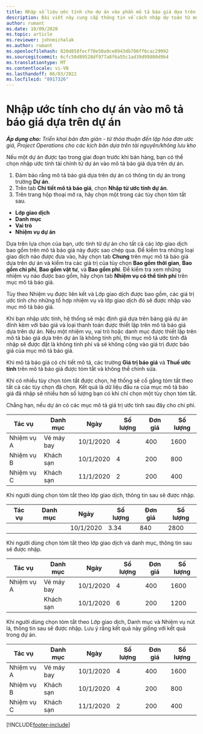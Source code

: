 ```yaml
---
title: Nhập số liệu ước tính cho dự án vào phần mô tả báo giá dựa trên dự án - bản đơn giản
description: Bài viết này cung cấp thông tin về cách nhập dự toán từ một dự án vào dòng báo giá.
author: rumant
ms.date: 10/09/2020
ms.topic: article
ms.reviewer: johnmichalak
ms.author: rumant
ms.openlocfilehash: 820d858fecf70e50a9ce8943db706ff6cac29992
ms.sourcegitcommit: 6cfc50d89528df977a8f6a55c1ad39d99800d9b4
ms.translationtype: MT
ms.contentlocale: vi-VN
ms.lasthandoff: 06/03/2022
ms.locfileid: "8917326"
---
```

# <a name="import-estimates-for-a-project-to-a-project-based-quote-line"></a>Nhập ước tính cho dự án vào mô tả báo giá dựa trên dự án 

_**Áp dụng cho:** Triển khai bản đơn giản - từ thỏa thuận đến lập hóa đơn ước giá, Project Operations cho các kịch bản dựa trên tài nguyên/không lưu kho_

Nếu một dự án được tạo trong giai đoạn trước khi bán hàng, bạn có thể chọn nhập ước tính tài chính từ dự án vào mô tả báo giá dựa trên dự án.

1. Đảm bảo rằng mô tả báo giá dựa trên dự án có thông tin dự án trong trường **Dự án**.
2. Trên tab **Chi tiết mô tả báo giá**, chọn **Nhập từ ước tính dự án**.
3. Trên trang hộp thoại mở ra, hãy chọn một trong các tùy chọn tóm tắt sau.

  - **Lớp giao dịch**
  - **Danh mục**
  - **Vai trò** 
  - **Nhiệm vụ dự án**

Dựa trên lựa chọn của bạn, ước tính từ dự án cho tất cả các lớp giao dịch bao gồm trên mô tả báo giá này được sao chép qua. Để kiểm tra những loại giao dịch nào được đưa vào, hãy chọn tab **Chung** trên mục mô tả báo giá dựa trên dự án và kiểm tra các giá trị của tùy chọn **Bao gồm thời gian**, **Bao gồm chi phí**, **Bao gồm vật tư**, và **Bao gồm phí**.  Để kiểm tra xem những nhiệm vụ nào được bao gồm, hãy chọn tab **Nhiệm vụ có thể tính phí** trên mục mô tả báo giá.

Tùy theo Nhiệm vụ được liên kết và Lớp giao dịch được bao gồm, các giá trị ước tính cho những tổ hợp nhiệm vụ và lớp giao dịch đó sẽ được nhập vào mục mô tả báo giá.

Khi bạn nhập ước tính, hệ thống sẽ mặc định giá dựa trên bảng giá dự án đính kèm với báo giá và loại thanh toán được thiết lập trên mô tả báo giá dựa trên dự án. Nếu một nhiệm vụ, vai trò hoặc danh mục được thiết lập trên mô tả báo giá dựa trên dự án là không tính phí, thì mục mô tả ước tính đã nhập sẽ được đặt là không tính phí và sẽ không cộng vào giá trị được báo giá của mục mô tả báo giá.

Khi mô tả báo giá có chi tiết mô tả, các trường **Giá trị báo giá** và **Thuế ước tính** trên mô tả báo giá được tóm tắt và không thể chỉnh sửa.

Khi có nhiều tùy chọn tóm tắt được chọn, hệ thống sẽ cố gắng tóm tắt theo tất cả các tùy chọn đã chọn. Kết quả là dữ liệu đầu ra của mục mô tả báo giá đã nhập sẽ nhiều hơn số lượng bạn có khi chỉ chọn một tùy chọn tóm tắt.

Chẳng hạn, nếu dự án có các mục mô tả giá trị ước tính sau đây cho chi phí.

| Tác vụ | Danh mục | Ngày | Số lượng | Đơn giá | Số lượng |
| --- | --- | --- | --- | --- | --- |
| Nhiệm vụ A | Vé máy bay | 10/1/2020 | 4 | 400 | 1600 |
| Nhiệm vụ B | Khách sạn | 10/1/2020 | 4 | 200 | 800 |
| Nhiệm vụ C | Khách sạn | 11/1/2020 | 2 | 200 | 400 |

Khi người dùng chọn tóm tắt theo lớp giao dịch, thông tin sau sẽ được nhập.

| Tác vụ | Danh mục | Ngày | Số lượng | Đơn giá | Số lượng |
| --- | --- | --- | --- | --- | --- |
|||10/1/2020 | 3.34 | 840 | 2800 |

Khi người dùng chọn tóm tắt theo lớp giao dịch và danh mục, thông tin sau sẽ được nhập.

| Tác vụ | Danh mục | Ngày | Số lượng | Đơn giá | Số lượng |
| --- | --- | --- | --- | --- | --- |
| Nhiệm vụ A | Vé máy bay | 10/1/2020 | 4 | 400 | 1600 |
| | Khách sạn | 10/1/2020 | 6 | 200 | 1200 |

Khi người dùng chọn tóm tắt theo Lớp giao dịch, Danh mục và Nhiệm vụ nút lá, thông tin sau sẽ được nhập. Lưu ý rằng kết quả này giống với kết quả trong dự án.

| Tác vụ | Danh mục | Ngày | Số lượng | Đơn giá | Số lượng |
| --- | --- | --- | --- | --- | --- |
| Nhiệm vụ A | Vé máy bay | 10/1/2020 | 4 | 400 | 1600 |
| Nhiệm vụ B | Khách sạn | 10/1/2020 | 4 | 200 | 800 |
| Nhiệm vụ C | Khách sạn | 11/1/2020 | 2 | 200 | 400 |


[!INCLUDE[footer-include](../../includes/footer-banner.md)]
